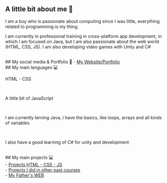 ## A little bit about me 👾
<p>I am a boy who is passionate about computing since I was little, everything related to programming is my thing.</p>
<p>I am currently in professional training in cross-platform app development, in which I am focused on Java, but I am also passionate about the web world (HTML, CSS, JS). I am also developing video games with Unity and C#</p>
<br>
## My social media & Portfolio 👾
- <a href="https://aleixribalta.com">My Website/Portfolio</a>
<br>
## My main languages 💻
<br>
<p>HTML - CSS</p>
<br>
<p>A little bit of JavaScript</p>
<br>
<p>I am currently lerning Java, i have the basics, like loops, arrays and all kinds of variables</p>
<br>
<p>I also have a good learning of C# for unity and development</p>
<br>
## My main projects 💻
<br>
- <a href="https://github.com/ribalta23/MyProjectsHTML-CSS-JS">Projects HTML - CSS - JS</a>
<br>
- <a href="https://github.com/ribalta23/SMX-Projects">Projects I did in other past courses</a>
<br>
- <a href="https://github.com/ribalta23/FusteriaJoanRibalta">My Father's WEB</a>
